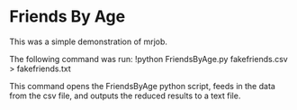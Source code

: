 # Friends By Age

This was a simple demonstration of mrjob.

The following command was run: !python FriendsByAge.py fakefriends.csv > fakefriends.txt

This command opens the FriendsByAge python script, feeds in the data from the csv file, and outputs the reduced results to a text file.
